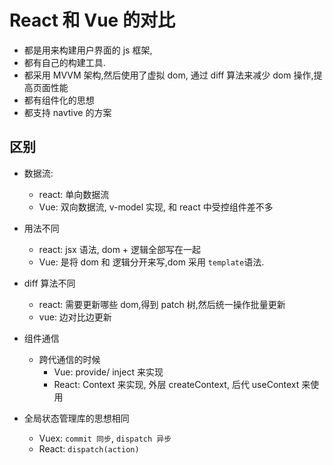 # React 和 Vue 的对比

-   都是用来构建用户界面的 js 框架,
-   都有自己的构建工具.
-   都采用 MVVM 架构,然后使用了虚拟 dom, 通过 diff 算法来减少 dom 操作,提高页面性能
-   都有组件化的思想
-   都支持 navtive 的方案

## 区别

-   数据流:

    -   react: 单向数据流
    -   Vue: 双向数据流, v-model 实现, 和 react 中受控组件差不多

-   用法不同

    -   react: jsx 语法, dom + 逻辑全部写在一起
    -   Vue: 是将 dom 和 逻辑分开来写,dom 采用 `template`语法.

-   diff 算法不同

    -   react: 需要更新哪些 dom,得到 patch 树,然后统一操作批量更新
    -   vue: 边对比边更新

-   组件通信
    -   跨代通信的时候
        -   Vue: provide/ inject 来实现
        -   React: Context 来实现, 外层 createContext, 后代 useContext 来使用
-   全局状态管理库的思想相同
    -   Vuex: `commit 同步`, `dispatch 异步`
    -   React: `dispatch(action)`
